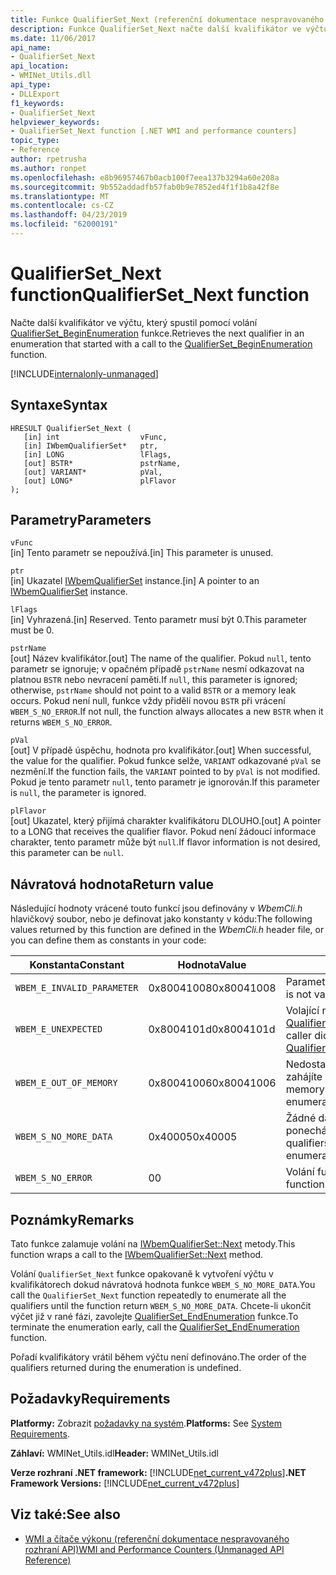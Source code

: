 ```yaml
---
title: Funkce QualifierSet_Next (referenční dokumentace nespravovaného rozhraní API)
description: Funkce QualifierSet_Next načte další kvalifikátor ve výčtu.
ms.date: 11/06/2017
api_name:
- QualifierSet_Next
api_location:
- WMINet_Utils.dll
api_type:
- DLLExport
f1_keywords:
- QualifierSet_Next
helpviewer_keywords:
- QualifierSet_Next function [.NET WMI and performance counters]
topic_type:
- Reference
author: rpetrusha
ms.author: ronpet
ms.openlocfilehash: e8b96957467b0acb100f7eea137b3294a60e208a
ms.sourcegitcommit: 9b552addadfb57fab0b9e7852ed4f1f1b8a42f8e
ms.translationtype: MT
ms.contentlocale: cs-CZ
ms.lasthandoff: 04/23/2019
ms.locfileid: "62000191"
---
```

# <a name="qualifiersetnext-function"></a><span data-ttu-id="5cf5c-103">QualifierSet_Next function</span><span class="sxs-lookup"><span data-stu-id="5cf5c-103">QualifierSet_Next function</span></span>
<span data-ttu-id="5cf5c-104">Načte další kvalifikátor ve výčtu, který spustil pomocí volání [QualifierSet_BeginEnumeration](qualifierset-beginenumeration.md) funkce.</span><span class="sxs-lookup"><span data-stu-id="5cf5c-104">Retrieves the next qualifier in an enumeration that started with a call to the [QualifierSet_BeginEnumeration](qualifierset-beginenumeration.md) function.</span></span>   

[!INCLUDE[internalonly-unmanaged](../../../../includes/internalonly-unmanaged.md)]
  
## <a name="syntax"></a><span data-ttu-id="5cf5c-105">Syntaxe</span><span class="sxs-lookup"><span data-stu-id="5cf5c-105">Syntax</span></span>  
  
```  
HRESULT QualifierSet_Next (
   [in] int                  vFunc, 
   [in] IWbemQualifierSet*   ptr, 
   [in] LONG                 lFlags,
   [out] BSTR*               pstrName,        
   [out] VARIANT*            pVal,
   [out] LONG*               plFlavor                 
); 
```  

## <a name="parameters"></a><span data-ttu-id="5cf5c-106">Parametry</span><span class="sxs-lookup"><span data-stu-id="5cf5c-106">Parameters</span></span>

`vFunc`   
<span data-ttu-id="5cf5c-107">[in] Tento parametr se nepoužívá.</span><span class="sxs-lookup"><span data-stu-id="5cf5c-107">[in] This parameter is unused.</span></span>

`ptr`   
<span data-ttu-id="5cf5c-108">[in] Ukazatel [IWbemQualifierSet](/windows/desktop/api/wbemcli/nn-wbemcli-iwbemqualifierset) instance.</span><span class="sxs-lookup"><span data-stu-id="5cf5c-108">[in] A pointer to an [IWbemQualifierSet](/windows/desktop/api/wbemcli/nn-wbemcli-iwbemqualifierset) instance.</span></span>

`lFlags`   
<span data-ttu-id="5cf5c-109">[in] Vyhrazená.</span><span class="sxs-lookup"><span data-stu-id="5cf5c-109">[in] Reserved.</span></span> <span data-ttu-id="5cf5c-110">Tento parametr musí být 0.</span><span class="sxs-lookup"><span data-stu-id="5cf5c-110">This parameter must be 0.</span></span>

`pstrName`   
<span data-ttu-id="5cf5c-111">[out] Název kvalifikátor.</span><span class="sxs-lookup"><span data-stu-id="5cf5c-111">[out] The name of the qualifier.</span></span> <span data-ttu-id="5cf5c-112">Pokud `null`, tento parametr se ignoruje; v opačném případě `pstrName` nesmí odkazovat na platnou `BSTR` nebo nevracení paměti.</span><span class="sxs-lookup"><span data-stu-id="5cf5c-112">If `null`, this parameter is ignored; otherwise, `pstrName` should not point to a valid `BSTR` or a memory leak occurs.</span></span> <span data-ttu-id="5cf5c-113">Pokud není null, funkce vždy přidělí novou `BSTR` při vrácení `WBEM_S_NO_ERROR`.</span><span class="sxs-lookup"><span data-stu-id="5cf5c-113">If not null, the function always allocates a new `BSTR` when it returns `WBEM_S_NO_ERROR`.</span></span>

`pVal`   
<span data-ttu-id="5cf5c-114">[out] V případě úspěchu, hodnota pro kvalifikátor.</span><span class="sxs-lookup"><span data-stu-id="5cf5c-114">[out] When successful, the value for the qualifier.</span></span> <span data-ttu-id="5cf5c-115">Pokud funkce selže, `VARIANT` odkazované `pVal` se nezmění.</span><span class="sxs-lookup"><span data-stu-id="5cf5c-115">If the function fails, the `VARIANT` pointed to by `pVal` is not modified.</span></span> <span data-ttu-id="5cf5c-116">Pokud je tento parametr `null`, tento parametr je ignorován.</span><span class="sxs-lookup"><span data-stu-id="5cf5c-116">If this parameter is `null`, the parameter is ignored.</span></span>

`plFlavor`   
<span data-ttu-id="5cf5c-117">[out] Ukazatel, který přijímá charakter kvalifikátoru DLOUHO.</span><span class="sxs-lookup"><span data-stu-id="5cf5c-117">[out] A pointer to a LONG that receives the qualifier flavor.</span></span> <span data-ttu-id="5cf5c-118">Pokud není žádoucí informace charakter, tento parametr může být `null`.</span><span class="sxs-lookup"><span data-stu-id="5cf5c-118">If flavor information is not desired, this parameter can be `null`.</span></span> 

## <a name="return-value"></a><span data-ttu-id="5cf5c-119">Návratová hodnota</span><span class="sxs-lookup"><span data-stu-id="5cf5c-119">Return value</span></span>

<span data-ttu-id="5cf5c-120">Následující hodnoty vrácené touto funkcí jsou definovány v *WbemCli.h* hlavičkový soubor, nebo je definovat jako konstanty v kódu:</span><span class="sxs-lookup"><span data-stu-id="5cf5c-120">The following values returned by this function are defined in the *WbemCli.h* header file, or you can define them as constants in your code:</span></span>

|<span data-ttu-id="5cf5c-121">Konstanta</span><span class="sxs-lookup"><span data-stu-id="5cf5c-121">Constant</span></span>  |<span data-ttu-id="5cf5c-122">Hodnota</span><span class="sxs-lookup"><span data-stu-id="5cf5c-122">Value</span></span>  |<span data-ttu-id="5cf5c-123">Popis</span><span class="sxs-lookup"><span data-stu-id="5cf5c-123">Description</span></span>  |
|---------|---------|---------|
|`WBEM_E_INVALID_PARAMETER` | <span data-ttu-id="5cf5c-124">0x80041008</span><span class="sxs-lookup"><span data-stu-id="5cf5c-124">0x80041008</span></span> | <span data-ttu-id="5cf5c-125">Parametr není platný.</span><span class="sxs-lookup"><span data-stu-id="5cf5c-125">A parameter is not valid.</span></span> |
|`WBEM_E_UNEXPECTED` | <span data-ttu-id="5cf5c-126">0x8004101d</span><span class="sxs-lookup"><span data-stu-id="5cf5c-126">0x8004101d</span></span> | <span data-ttu-id="5cf5c-127">Volající nezavolalo [QualifierSet_BeginEnumeration](qualifierset-beginenumeration.md).</span><span class="sxs-lookup"><span data-stu-id="5cf5c-127">The caller did not call [QualifierSet_BeginEnumeration](qualifierset-beginenumeration.md).</span></span> |
|`WBEM_E_OUT_OF_MEMORY` | <span data-ttu-id="5cf5c-128">0x80041006</span><span class="sxs-lookup"><span data-stu-id="5cf5c-128">0x80041006</span></span> | <span data-ttu-id="5cf5c-129">Nedostatek paměti je k dispozici zahájíte nový výčet.</span><span class="sxs-lookup"><span data-stu-id="5cf5c-129">Not enough memory is available to begin a new enumeration.</span></span> |
| `WBEM_S_NO_MORE_DATA` | <span data-ttu-id="5cf5c-130">0x40005</span><span class="sxs-lookup"><span data-stu-id="5cf5c-130">0x40005</span></span> | <span data-ttu-id="5cf5c-131">Žádné další kvalifikátory jsou ponechány ve výčtu.</span><span class="sxs-lookup"><span data-stu-id="5cf5c-131">No more qualifiers are left in the enumeration.</span></span> |
|`WBEM_S_NO_ERROR` | <span data-ttu-id="5cf5c-132">0</span><span class="sxs-lookup"><span data-stu-id="5cf5c-132">0</span></span> | <span data-ttu-id="5cf5c-133">Volání funkce byla úspěšná.</span><span class="sxs-lookup"><span data-stu-id="5cf5c-133">The function call was successful.</span></span>  |
  
## <a name="remarks"></a><span data-ttu-id="5cf5c-134">Poznámky</span><span class="sxs-lookup"><span data-stu-id="5cf5c-134">Remarks</span></span>

<span data-ttu-id="5cf5c-135">Tato funkce zalamuje volání na [IWbemQualifierSet::Next](/windows/desktop/api/wbemcli/nf-wbemcli-iwbemqualifierset-next) metody.</span><span class="sxs-lookup"><span data-stu-id="5cf5c-135">This function wraps a call to the [IWbemQualifierSet::Next](/windows/desktop/api/wbemcli/nf-wbemcli-iwbemqualifierset-next) method.</span></span>

<span data-ttu-id="5cf5c-136">Volání `QualifierSet_Next` funkce opakovaně k vytvoření výčtu v kvalifikátorech dokud návratová hodnota funkce `WBEM_S_NO_MORE_DATA`.</span><span class="sxs-lookup"><span data-stu-id="5cf5c-136">You call the `QualifierSet_Next` function repeatedly to enumerate all the qualifiers until the function return `WBEM_S_NO_MORE_DATA`.</span></span> <span data-ttu-id="5cf5c-137">Chcete-li ukončit výčet již v rané fázi, zavolejte [QualifierSet_EndEnumeration](qualifierset-endenumeration.md) funkce.</span><span class="sxs-lookup"><span data-stu-id="5cf5c-137">To terminate the enumeration early, call the [QualifierSet_EndEnumeration](qualifierset-endenumeration.md) function.</span></span>

<span data-ttu-id="5cf5c-138">Pořadí kvalifikátory vrátil během výčtu není definováno.</span><span class="sxs-lookup"><span data-stu-id="5cf5c-138">The order of the qualifiers returned during the enumeration is undefined.</span></span>

## <a name="requirements"></a><span data-ttu-id="5cf5c-139">Požadavky</span><span class="sxs-lookup"><span data-stu-id="5cf5c-139">Requirements</span></span>  
 <span data-ttu-id="5cf5c-140">**Platformy:** Zobrazit [požadavky na systém](../../../../docs/framework/get-started/system-requirements.md).</span><span class="sxs-lookup"><span data-stu-id="5cf5c-140">**Platforms:** See [System Requirements](../../../../docs/framework/get-started/system-requirements.md).</span></span>  
  
 <span data-ttu-id="5cf5c-141">**Záhlaví:** WMINet_Utils.idl</span><span class="sxs-lookup"><span data-stu-id="5cf5c-141">**Header:** WMINet_Utils.idl</span></span>  
  
 <span data-ttu-id="5cf5c-142">**Verze rozhraní .NET framework:** [!INCLUDE[net_current_v472plus](../../../../includes/net-current-v472plus.md)]</span><span class="sxs-lookup"><span data-stu-id="5cf5c-142">**.NET Framework Versions:** [!INCLUDE[net_current_v472plus](../../../../includes/net-current-v472plus.md)]</span></span>  
  
## <a name="see-also"></a><span data-ttu-id="5cf5c-143">Viz také:</span><span class="sxs-lookup"><span data-stu-id="5cf5c-143">See also</span></span>

- [<span data-ttu-id="5cf5c-144">WMI a čítače výkonu (referenční dokumentace nespravovaného rozhraní API)</span><span class="sxs-lookup"><span data-stu-id="5cf5c-144">WMI and Performance Counters (Unmanaged API Reference)</span></span>](index.md)
